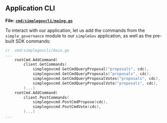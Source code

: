 ## Application CLI 

**File: [`cmd/simplegovcli/maing.go`](https://github.com/cosmos/cosmos-sdk/blob/fedekunze/module_tutorial/examples/simpleGov/cmd/simplegovcli/main.go)**

To interact with our application, let us add the commands from the `simple_governance` module to our `simpleGov` application, as well as the pre-built SDK commands:

```go
//  cmd/simplegovcli/main.go
...
	rootCmd.AddCommand(
		client.GetCommands(
			simplegovcmd.GetCmdQueryProposal("proposals", cdc),
			simplegovcmd.GetCmdQueryProposals("proposals", cdc),
			simplegovcmd.GetCmdQueryProposalVotes("proposals", cdc),
			simplegovcmd.GetCmdQueryProposalVote("proposals", cdc),
		)...)
	rootCmd.AddCommand(
		client.PostCommands(
			simplegovcmd.PostCmdPropose(cdc),
			simplegovcmd.PostCmdVote(cdc),
		)...)
...
```